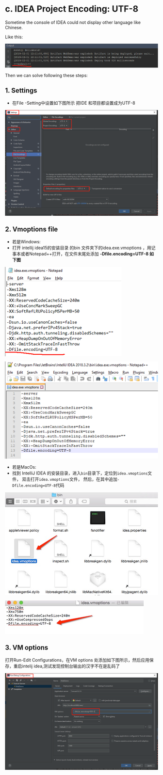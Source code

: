 # c. IDEA Project Encoding: UTF-8

Sometime the console of IDEA could not display other language like Chinese.

Like this:

![](../../.gitbook/assets/image%20%2852%29.png)

Then we can solve following these steps:

## 1. Settings

*  在File -Setting中设置如下图所示 把IDE 和项目都设置成为UTF-8

![](../../.gitbook/assets/image%20%2810%29.png)

## 2. Vmoptions file

* 若是Windows:
*  打开 intellij idea15的安装目录 的bin 文件夹下的idea.exe.vmoptions ，用记事本或者Notepad++打开，在文件末尾处添加 **-Dfile.encoding=UTF-8 如下图**

![](../../.gitbook/assets/image%20%2845%29.png)

![](../../.gitbook/assets/image%20%2813%29.png)

* 若是MacOs:
*  找到 IntelliJ IDEA 的安装目录，进入`bin`目录下，定位到`idea.vmoptions`文件， 双击打开`idea.vmoptions`文件， 然后，在其中追加`-Dfile.encoding=UTF-8`代码

![](../../.gitbook/assets/image%20%2822%29.png)

![](../../.gitbook/assets/image%20%2815%29.png)

## 3. VM options

打开Run-Edit Configurations，在VM options 处添加如下图所示，然后应用保存，重启intelij idea,测试发现控制台输出的汉字不在是乱码了

![](../../.gitbook/assets/image%20%2860%29.png)

